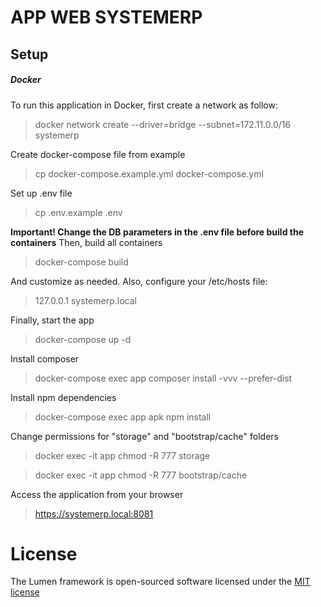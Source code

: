 # APP WEB SYSTEMERP

## Setup

##### Docker

To run this application in Docker, first create a network as follow:
> docker network create --driver=bridge --subnet=172.11.0.0/16  systemerp

Create docker-compose file from example
> cp docker-compose.example.yml docker-compose.yml

Set up .env file
> cp .env.example .env

**Important! Change the DB parameters in the .env file before build the containers**
Then, build all containers
> docker-compose build


And customize as needed. Also, configure your /etc/hosts file:
> 127.0.0.1   systemerp.local


Finally, start the app
> docker-compose up -d

Install composer
> docker-compose exec app composer install -vvv --prefer-dist

Install npm dependencies
> docker-compose exec app apk npm install

Change permissions for "storage" and "bootstrap/cache" folders

> docker exec -it app chmod -R 777 storage

> docker exec -it app chmod -R 777 bootstrap/cache

Access the application from your browser
> https://systemerp.local:8081


# License

The Lumen framework is open-sourced software licensed under the [MIT license](http://opensource.org/licenses/MIT)

